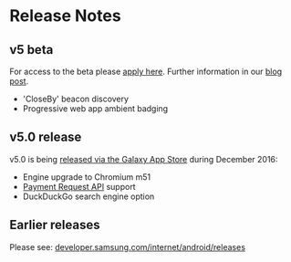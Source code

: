 # Release Notes

## v5 beta

For access to the beta please [apply here](https://docs.google.com/forms/d/e/1FAIpQLScjqSapawwHwnImPXT_rtlY-Dp2EFcmyko1elVAMIiWGdPdTA/viewform). Further information in our [blog post](https://medium.com/samsung-internet-dev/beta-d0f988fb77fb#.cuan7ygb7).

* 'CloseBy' beacon discovery
* Progressive web app ambient badging

## v5.0 release

v5.0 is being [released via the Galaxy App Store](https://medium.com/samsung-internet-dev/announcing-samsung-internet-5-0-1ac2bfc14b78) during December 2016:

* Engine upgrade to Chromium m51
* [Payment Request API](https://w3c.github.io/browser-payment-api/) support
* DuckDuckGo search engine option

## Earlier releases

Please see: [developer.samsung.com/internet/android/releases](http://developer.samsung.com/internet/android/releases)
